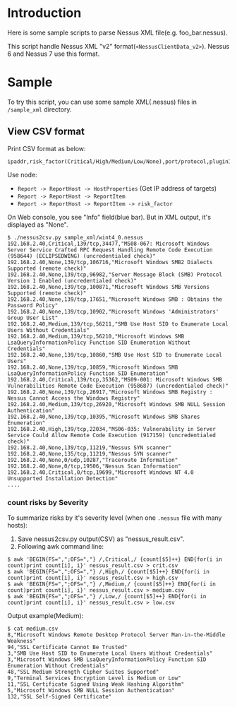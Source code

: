 # Introduction

Here is some sample scripts to parse Nessus XML file(e.g. foo_bar.nessus).

This script handle Nessus XML "v2" format(`<NessusClientData_v2>`). Nessus 6 and Nessus 7 use this format.

# Sample

To try this script, you can use some sample XML(.nessus) files in `/sample_xml` directory.

## View CSV format

Print CSV format as below:
```
ipaddr,risk_factor(Critical/High/Medium/Low/None),port/protocol,pluginID,"pluginName"
```

Use node: 
* `Report -> ReportHost -> HostProperties` (Get IP address of targets)
* `Report -> ReportHost -> ReportItem`
* `Report -> ReportHost -> ReportItem -> risk_factor`

On Web console, you see "Info" field(blue bar). But in XML output, it's displayed as "None".
```
$ ./nessus2csv.py sample_xml/wint4_0.nessus 
192.168.2.40,Critical,139/tcp,34477,"MS08-067: Microsoft Windows Server Service Crafted RPC Request Handling Remote Code Execution (958644) (ECLIPSEDWING) (uncredentialed check)"
192.168.2.40,None,139/tcp,106716,"Microsoft Windows SMB2 Dialects Supported (remote check)"
192.168.2.40,None,139/tcp,96982,"Server Message Block (SMB) Protocol Version 1 Enabled (uncredentialed check)"
192.168.2.40,None,139/tcp,100871,"Microsoft Windows SMB Versions Supported (remote check)"
192.168.2.40,None,139/tcp,17651,"Microsoft Windows SMB : Obtains the Password Policy"
192.168.2.40,None,139/tcp,10902,"Microsoft Windows 'Administrators' Group User List"
192.168.2.40,Medium,139/tcp,56211,"SMB Use Host SID to Enumerate Local Users Without Credentials"
192.168.2.40,Medium,139/tcp,56210,"Microsoft Windows SMB LsaQueryInformationPolicy Function SID Enumeration Without Credentials"
192.168.2.40,None,139/tcp,10860,"SMB Use Host SID to Enumerate Local Users"
192.168.2.40,None,139/tcp,10859,"Microsoft Windows SMB LsaQueryInformationPolicy Function SID Enumeration"
192.168.2.40,Critical,139/tcp,35362,"MS09-001: Microsoft Windows SMB Vulnerabilities Remote Code Execution (958687) (uncredentialed check)"
192.168.2.40,None,139/tcp,26917,"Microsoft Windows SMB Registry : Nessus Cannot Access the Windows Registry"
192.168.2.40,Medium,139/tcp,26920,"Microsoft Windows SMB NULL Session Authentication"
192.168.2.40,None,139/tcp,10395,"Microsoft Windows SMB Shares Enumeration"
192.168.2.40,High,139/tcp,22034,"MS06-035: Vulnerability in Server Service Could Allow Remote Code Execution (917159) (uncredentialed check)"
192.168.2.40,None,139/tcp,11219,"Nessus SYN scanner"
192.168.2.40,None,135/tcp,11219,"Nessus SYN scanner"
192.168.2.40,None,0/udp,10287,"Traceroute Information"
192.168.2.40,None,0/tcp,19506,"Nessus Scan Information"
192.168.2.40,Critical,0/tcp,19699,"Microsoft Windows NT 4.0 Unsupported Installation Detection"
....
```

### count risks by Severity

To summarize risks by it's severity level (when one `.nessus` file with many hosts):

1. Save nessus2csv.py output(CSV) as "nessus_result.csv".
2. Following awk command line:
```
$ awk 'BEGIN{FS=",";OFS=","} /,Critical,/ {count[$5]++} END{for(i in count)print count[i], i}' nessus_result.csv > crit.csv
$ awk 'BEGIN{FS=",";OFS=","} /,High,/ {count[$5]++} END{for(i in count)print count[i], i}' nessus_result.csv > high.csv
$ awk 'BEGIN{FS=",";OFS=","} /,Medium,/ {count[$5]++} END{for(i in count)print count[i], i}' nessus_result.csv > medium.csv
$ awk 'BEGIN{FS=",";OFS=","} /,Low,/ {count[$5]++} END{for(i in count)print count[i], i}' nessus_result.csv > low.csv
```

Output example(Medium):
```
$ cat medium.csv 
8,"Microsoft Windows Remote Desktop Protocol Server Man-in-the-Middle Weakness"
94,"SSL Certificate Cannot Be Trusted"
3,"SMB Use Host SID to Enumerate Local Users Without Credentials"
3,"Microsoft Windows SMB LsaQueryInformationPolicy Function SID Enumeration Without Credentials"
48,"SSL Medium Strength Cipher Suites Supported"
9,"Terminal Services Encryption Level is Medium or Low"
11,"SSL Certificate Signed Using Weak Hashing Algorithm"
5,"Microsoft Windows SMB NULL Session Authentication"
132,"SSL Self-Signed Certificate"
```

